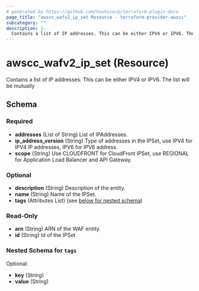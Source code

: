 ```yaml
---
# generated by https://github.com/hashicorp/terraform-plugin-docs
page_title: "awscc_wafv2_ip_set Resource - terraform-provider-awscc"
subcategory: ""
description: |-
  Contains a list of IP addresses. This can be either IPV4 or IPV6. The list will be mutually
---
```


# awscc_wafv2_ip_set (Resource)

Contains a list of IP addresses. This can be either IPV4 or IPV6. The list will be mutually



<!-- schema generated by tfplugindocs -->
## Schema

### Required

- **addresses** (List of String) List of IPAddresses.
- **ip_address_version** (String) Type of addresses in the IPSet, use IPV4 for IPV4 IP addresses, IPV6 for IPV6 address.
- **scope** (String) Use CLOUDFRONT for CloudFront IPSet, use REGIONAL for Application Load Balancer and API Gateway.

### Optional

- **description** (String) Description of the entity.
- **name** (String) Name of the IPSet.
- **tags** (Attributes List) (see [below for nested schema](#nestedatt--tags))

### Read-Only

- **arn** (String) ARN of the WAF entity.
- **id** (String) Id of the IPSet

<a id="nestedatt--tags"></a>
### Nested Schema for `tags`

Optional:

- **key** (String)
- **value** (String)


